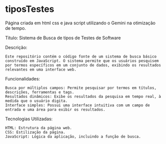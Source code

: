 # tiposTestes
Página criada em html css e java script utilizando o Gemini na otimização de tempo.

Título: Sistema de Busca de tipos de Testes de Software

Descrição:

    Este repositório contém o código fonte de um sistema de busca básico construído em JavaScript. O sistema permite que os usuários pesquisem por termos específicos em um conjunto de dados, exibindo os resultados relevantes em uma interface web.

Funcionalidades:

    Busca por múltiplos campos: Permite pesquisar por termos em títulos, descrições, ferramentas e tags.
    Resultados dinâmicos: Exibe os resultados da pesquisa em tempo real, à medida que o usuário digita.
    Interface simples: Possui uma interface intuitiva com um campo de entrada e uma área para exibir os resultados.

Tecnologias Utilizadas:

    HTML: Estrutura da página web.
    CSS: Estilização da página.
    JavaScript: Lógica da aplicação, incluindo a função de busca.
